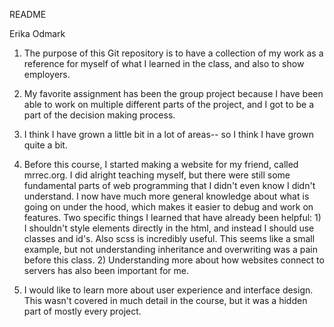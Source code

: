 README

Erika Odmark

1. The purpose of this Git repository is to have a collection of my work as a reference for myself of what I learned in the class, and also to show employers.

2. My favorite assignment has been the group project because I have been able to work on multiple different parts of the project, and I got to be a part of the decision making process.

3. I think I have grown a little bit in a lot of areas-- so I think I have grown quite a bit.


4. Before this course, I started making a website for my friend, called mrrec.org. I did alright teaching myself, but there were still some fundamental parts of web programming that I didn't even know I didn't understand. I now have much more general knowledge about what is going on under the hood, which makes it easier to debug and work on features. Two specific things I learned that have already been helpful: 1) I shouldn't style elements directly in the html, and instead I should use classes and id's. Also scss is incredibly useful. This seems like a small example, but not understanding inheritance and overwriting was a pain before this class. 2) Understanding more about how websites connect to servers has also been important for me.

5. I would like to learn more about user experience and interface design. This wasn't covered in much detail in the course, but it was a hidden part of mostly every project.
